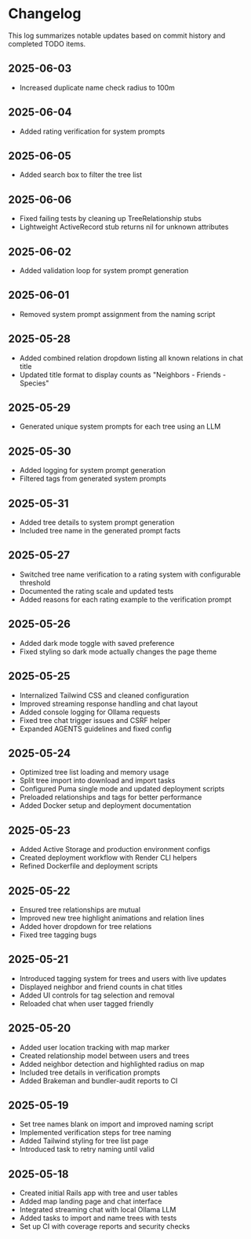 # Changelog

This log summarizes notable updates based on commit history and completed TODO items.

## 2025-06-03
- Increased duplicate name check radius to 100m

## 2025-06-04
- Added rating verification for system prompts

## 2025-06-05
- Added search box to filter the tree list

## 2025-06-06
- Fixed failing tests by cleaning up TreeRelationship stubs
- Lightweight ActiveRecord stub returns nil for unknown attributes

## 2025-06-02
- Added validation loop for system prompt generation

## 2025-06-01
- Removed system prompt assignment from the naming script

## 2025-05-28
- Added combined relation dropdown listing all known relations in chat title
- Updated title format to display counts as "Neighbors - Friends - Species"

## 2025-05-29
- Generated unique system prompts for each tree using an LLM

## 2025-05-30
- Added logging for system prompt generation
- Filtered <think> tags from generated system prompts

## 2025-05-31
- Added tree details to system prompt generation
- Included tree name in the generated prompt facts

## 2025-05-27
- Switched tree name verification to a rating system with configurable threshold
- Documented the rating scale and updated tests
- Added reasons for each rating example to the verification prompt

## 2025-05-26
- Added dark mode toggle with saved preference
- Fixed styling so dark mode actually changes the page theme

## 2025-05-25
- Internalized Tailwind CSS and cleaned configuration
- Improved streaming response handling and chat layout
- Added console logging for Ollama requests
- Fixed tree chat trigger issues and CSRF helper
- Expanded AGENTS guidelines and fixed config

## 2025-05-24
- Optimized tree list loading and memory usage
- Split tree import into download and import tasks
- Configured Puma single mode and updated deployment scripts
- Preloaded relationships and tags for better performance
- Added Docker setup and deployment documentation

## 2025-05-23
- Added Active Storage and production environment configs
- Created deployment workflow with Render CLI helpers
- Refined Dockerfile and deployment scripts

## 2025-05-22
- Ensured tree relationships are mutual
- Improved new tree highlight animations and relation lines
- Added hover dropdown for tree relations
- Fixed tree tagging bugs

## 2025-05-21
- Introduced tagging system for trees and users with live updates
- Displayed neighbor and friend counts in chat titles
- Added UI controls for tag selection and removal
- Reloaded chat when user tagged friendly

## 2025-05-20
- Added user location tracking with map marker
- Created relationship model between users and trees
- Added neighbor detection and highlighted radius on map
- Included tree details in verification prompts
- Added Brakeman and bundler-audit reports to CI

## 2025-05-19
- Set tree names blank on import and improved naming script
- Implemented verification steps for tree naming
- Added Tailwind styling for tree list page
- Introduced task to retry naming until valid

## 2025-05-18
- Created initial Rails app with tree and user tables
- Added map landing page and chat interface
- Integrated streaming chat with local Ollama LLM
- Added tasks to import and name trees with tests
- Set up CI with coverage reports and security checks
